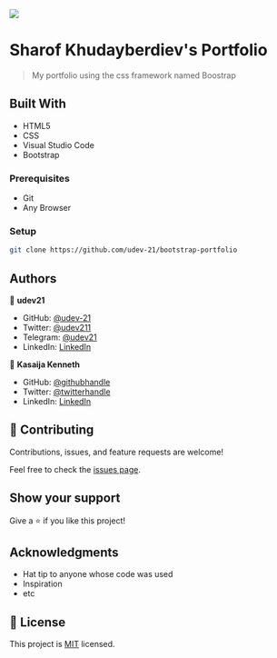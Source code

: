 ![](https://img.shields.io/badge/Microverse-blueviolet)

# Sharof Khudayberdiev's Portfolio

> My portfolio using the css framework named Boostrap


## Built With

- HTML5
- CSS
- Visual Studio Code 
- Bootstrap

### Prerequisites
- Git
- Any Browser
### Setup
```bash
git clone https://github.com/udev-21/bootstrap-portfolio
```


## Authors

👤 **udev21**

- GitHub: [@udev-21](https://github.com/githubhandle)
- Twitter: [@udev211](https://twitter.com/udev211)
- Telegram: [@udev21](https://t.me/udev21)
- LinkedIn: [LinkedIn](https://linkedin.com/in/udev21)


👤 **Kasaija Kenneth**

- GitHub: [@githubhandle](https://github.com/Kasaija-Kenneth)
- Twitter: [@twitterhandle](https://twitter.com/@kenn_ug)
- LinkedIn: [LinkedIn](https://linkedin.com/in/kenneth-k-310722234)

## 🤝 Contributing

Contributions, issues, and feature requests are welcome!

Feel free to check the [issues page](../../issues/).

## Show your support

Give a ⭐️ if you like this project!

## Acknowledgments

- Hat tip to anyone whose code was used
- Inspiration
- etc

## 📝 License

This project is [MIT](./LICENSE) licensed.
